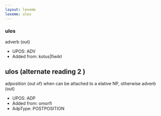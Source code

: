 ```yaml
---
layout: lexeme
lexeme: ulos
---
```


###  ulos

adverb (out)
* UPOS:  ADV
* Added from:  kotus|fiwikt


## ulos (alternate reading 2 )

adposition (out of) when can be attached to a elative NP, otherwise adverb (out)
* UPOS:  ADP
* Added from:  omorfi
* AdpType:  POSTPOSITION

